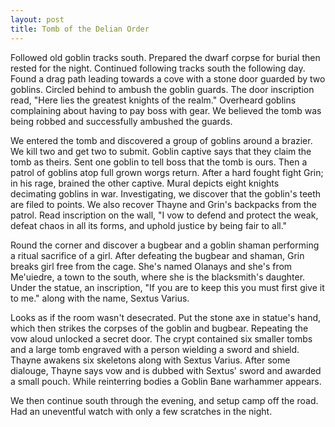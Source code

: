 ```yaml
---
layout: post
title: Tomb of the Delian Order
---
```

Followed old goblin tracks south. Prepared the dwarf corpse for burial then rested for the night. Continued following tracks south the following day. Found a drag path leading towards a cove with a stone door guarded by two goblins. Circled behind to ambush the goblin guards. The door inscription read, "Here lies the greatest knights of the realm." Overheard goblins complaining about having to pay boss with gear. We believed the tomb was being robbed and successfully ambushed the guards.

We entered the tomb and discovered a group of goblins around a brazier. We kill two and get two to submit. Goblin captive says that they claim the tomb as theirs. Sent one goblin to tell boss that the tomb is ours. Then a patrol of goblins atop full grown worgs return. After a hard fought fight Grin; in his rage, brained the other captive. Mural depicts eight knights decimating goblins in war. Investigating, we discover that the goblin's teeth are filed to points. We also recover Thayne and Grin's backpacks from the patrol. Read inscription on the wall, "I vow to defend and protect the weak, defeat chaos in all its forms, and uphold justice by being fair to all."

Round the corner and discover a bugbear and a goblin shaman performing a ritual sacrifice of a girl. After defeating the bugbear and shaman, Grin breaks girl free from the cage. She's named Olanays and she's from Me'uiedre, a town to the south, where she is the blacksmith's daughter. Under the statue, an inscription, "If you are to keep this you must first give it to me." along with the name, Sextus Varius.

Looks as if the room wasn't desecrated. Put the stone axe in statue's hand, which then strikes the corpses of the goblin and bugbear. Repeating the vow aloud unlocked a secret door. The crypt contained six smaller tombs and a large tomb engraved with a person wielding a sword and shield. Thayne awakens six skeletons along with Sextus Varius. After some dialouge, Thayne says vow and is dubbed with Sextus' sword and awarded a small pouch. While reinterring bodies a Goblin Bane warhammer appears.

We then continue south through the evening, and setup camp off the road. Had an uneventful watch with only a few scratches in the night.
